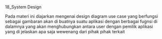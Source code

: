 18_System Design

Pada materi ini diajarkan mengenai design diagram use case yang berfungsi sebagai gambaran akan di buatnya suatu aplikasi dengan berbagai fugnsi di dalamnya yang akan menghubungkan antara user dengan pemilik aplikasi yang di jelaskan apa saja wewenang dari pihak pihak terkait